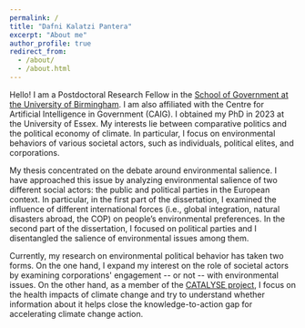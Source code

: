 ```yaml
---
permalink: /
title: "Dafni Kalatzi Pantera"
excerpt: "About me"
author_profile: true
redirect_from: 
  - /about/
  - /about.html
---
```


Hello! I am a Postdoctoral Research Fellow in the [School of Government at the University of Birmingham](https://research.birmingham.ac.uk/en/persons/dafni-kalatzi-pantera). I am also affiliated with the Centre for Artificial Intelligence in Government (CAIG). I obtained my PhD in 2023 at the University of Essex. My interests lie between comparative politics and the political economy of climate. In particular, I focus on environmental behaviors of various societal actors, such as individuals, political elites, and corporations. 

My thesis concentrated on the debate around environmental salience. I have approached this issue by analyzing environmental salience of two different social actors: the public and political parties in the
European context. In particular, in the first part of the dissertation, I examined the influence of different international forces (i.e., global integration, natural disasters abroad, the COP) on people’s environmental preferences. In the second part of the dissertation, I focused on political parties and I disentangled the salience of environmental issues among them. 

Currently, my research on environmental political behavior has taken two forms. On the one hand, I expand my interest on the role of societal actors by examining corporations' engagement -- or not -- with environmental issues. On the other hand, as a member of the [CATALYSE project](https://catalysehorizon.eu), I focus on the health impacts of climate change and try to understand whether information about it helps close the knowledge-to-action gap for accelerating climate change action.

